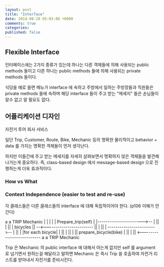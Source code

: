 ```yaml
---
layout: post
title: "Interface"
date: 2014-08-20 05:03:08 +0000
comments: true
categories:
published: false
---
```

## Flexible Interface

인터페이스에는 2가지 종류가 있는데 하나는 다른 객체들에 의해 사용되는 public methods 들이고 다른 하나는 public methods 들에 의해 사용되는 private methods 들이다.

식당을 예로 들면 메뉴가 interface 에 속하고 주방에서 일하는 주방장들과 직원들은 private methods 들에 속하며 해당 interface 들이 주고 받는 "메세지" 들은 손님들이 알수 없고 알 필요도 없다.

## 어플리케이션 디자인

자전거 투어 회사 서비스

일단 Trip, Customer, Route, Bike, Mechanic 등의 명확한 물리적이고 behavior + data 를 가지는 명확한 객체들이 먼저 생각난다.

하지만 이들간에 주고 받는 메세지를 자세히 살펴보면서 명확하지 않은 객체들을 발견해 나가는게 중요하다. 즉, class-based design 에서 message-based design 으로 진행하는게 더욱 효과적이다.

### How vs What

### Context Independence (easier to test and re-use)

각 클래스들은 다른 클래스들의 interface 에 대해 독립적이어야 한다. (p106 이해가 안간다)

 a                         a
TRIP                    Mechanic
  |                        |
  |                        |
  |   Prepare_trip(self)   |
  |----------------------->--
  |                        ||
  |                        ||
  |       bicycles         ||
  --<------------------------
  ||                       |
  ||                       |
  ------------------------>--
  |                        ||
  |                |for each bicycle|
  |                        ||
  |                        ||
  |                        || prepare_bicycle(bike)
  |                        ||
  |                        ||
  <--------------------------
 a                         a
TRIP                    Mechanic


Trip 은 Mechanic 의 public interface 에 대해서 아는게 없지만 self 를 argument 로 넘기면서 원하는걸 해달라고 말하면 Mechanic 은 즉시 Trip 을 호출하여 자전거 리스트를 받아내서 자전거를 준비시킨다.



